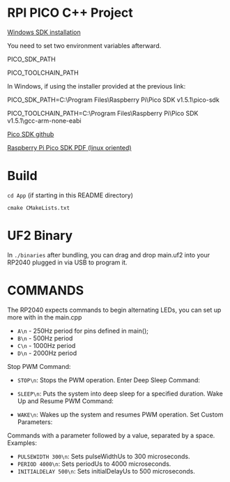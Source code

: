 # RPI PICO C++ Project


[Windows SDK installation](https://www.raspberrypi.com/news/raspberry-pi-pico-windows-installer/)

You need to set two environment variables afterward.

PICO_SDK_PATH

PICO_TOOLCHAIN_PATH

In Windows, if using the installer provided at the previous link:

PICO_SDK_PATH=C:\Program Files\Raspberry Pi\Pico SDK v1.5.1\pico-sdk

PICO_TOOLCHAIN_PATH=C:\Program Files\Raspberry Pi\Pico SDK v1.5.1\gcc-arm-none-eabi

[Pico SDK github](https://github.com/raspberrypi/pico-sdk)

[Raspberry Pi Pico SDK PDF (linux oriented)](https://datasheets.raspberrypi.com/pico/getting-started-with-pico.pdf)


# Build

`cd App` (if starting in this README directory)

`cmake CMakeLists.txt`

# UF2 Binary

In `./binaries` after bundling, you can drag and drop main.uf2 into your RP2040 plugged in via USB to program it.

# COMMANDS

The RP2040 expects commands to begin alternating LEDs, you can set up more with in the main.cpp

- `A\n` - 250Hz period for pins defined in main();
- `B\n` - 500Hz period
- `C\n` - 1000Hz period
- `D\n` - 2000Hz period

Stop PWM Command:

- `STOP\n`: Stops the PWM operation.
Enter Deep Sleep Command:

- `SLEEP\n`: Puts the system into deep sleep for a specified duration.
Wake Up and Resume PWM Command:

- `WAKE\n`: Wakes up the system and resumes PWM operation.
Set Custom Parameters:

Commands with a parameter followed by a value, separated by a space.
Examples:
- `PULSEWIDTH 300\n`: Sets pulseWidthUs to 300 microseconds.
- `PERIOD 4000\n`: Sets periodUs to 4000 microseconds.
- `INITIALDELAY 500\n`: Sets initialDelayUs to 500 microseconds.